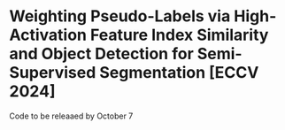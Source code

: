 # Weighting Pseudo-Labels via High-Activation Feature Index Similarity and Object Detection for Semi-Supervised Segmentation [ECCV 2024]

Code to  be releaaed by October 7
